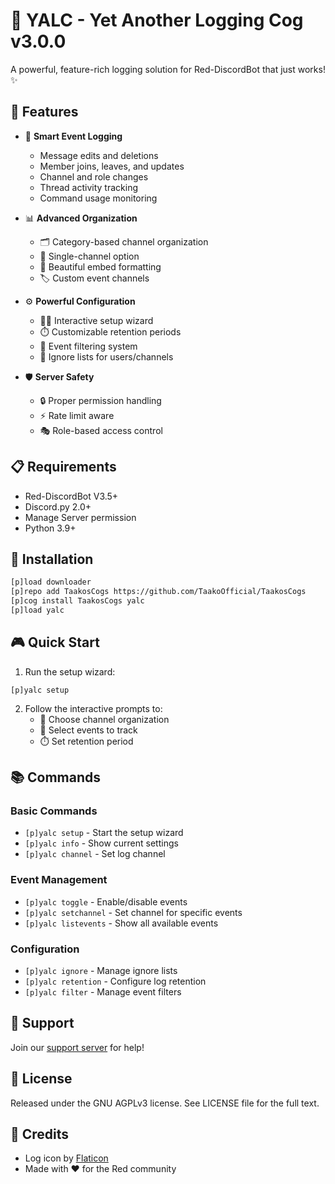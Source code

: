 # 📝 YALC - Yet Another Logging Cog v3.0.0

A powerful, feature-rich logging solution for Red-DiscordBot that just works! ✨

## 🌟 Features

- 🎯 **Smart Event Logging**

  - Message edits and deletions
  - Member joins, leaves, and updates
  - Channel and role changes
  - Thread activity tracking
  - Command usage monitoring

- 📊 **Advanced Organization**

  - 🗂️ Category-based channel organization
  - 📜 Single-channel option
  - 🎨 Beautiful embed formatting
  - 🏷️ Custom event channels

- ⚙️ **Powerful Configuration**

  - 🧙‍♂️ Interactive setup wizard
  - ⏱️ Customizable retention periods
  - 🎯 Event filtering system
  - 🚫 Ignore lists for users/channels

- 🛡️ **Server Safety**
  - 🔒 Proper permission handling
  - ⚡ Rate limit aware
  - 🎭 Role-based access control

## 📋 Requirements

- Red-DiscordBot V3.5+
- Discord.py 2.0+
- Manage Server permission
- Python 3.9+

## 🚀 Installation

```bash
[p]load downloader
[p]repo add TaakosCogs https://github.com/TaakoOfficial/TaakosCogs
[p]cog install TaakosCogs yalc
[p]load yalc
```

## 🎮 Quick Start

1. Run the setup wizard:

```
[p]yalc setup
```

2. Follow the interactive prompts to:
   - 📁 Choose channel organization
   - 🎯 Select events to track
   - ⏱️ Set retention period

## 📚 Commands

### Basic Commands

- `[p]yalc setup` - Start the setup wizard
- `[p]yalc info` - Show current settings
- `[p]yalc channel` - Set log channel

### Event Management

- `[p]yalc toggle` - Enable/disable events
- `[p]yalc setchannel` - Set channel for specific events
- `[p]yalc listevents` - Show all available events

### Configuration

- `[p]yalc ignore` - Manage ignore lists
- `[p]yalc retention` - Configure log retention
- `[p]yalc filter` - Manage event filters

## 🤝 Support

Join our [support server](https://discord.gg/red) for help!

## 📜 License

Released under the GNU AGPLv3 license. See LICENSE file for the full text.

## 🎨 Credits

- Log icon by [Flaticon](https://www.flaticon.com)
- Made with ❤️ for the Red community

